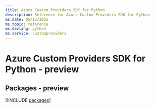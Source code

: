 ```yaml
---
title: Azure Custom Providers SDK for Python
description: Reference for Azure Custom Providers SDK for Python
ms.date: 05/13/2025
ms.topic: reference
ms.devlang: python
ms.service: customproviders
---
```

# Azure Custom Providers SDK for Python - preview
## Packages - preview
[!INCLUDE [packages](custom-providers-index.md)]